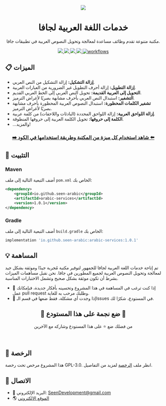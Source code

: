 <div align="center">
  <a href="/README.md">
    <img src="https://user-images.githubusercontent.com/48678280/174651387-5b23ab0a-792f-421b-a5bc-73f74e8f36b5.png">
  </a>
</div>

<h1 align="center">خدمات اللغة العربية لجافا</h1>

<p align="center">
  مكتبة متنوعة تقدم وظائف مساعدة لمعالجة وتحويل النصوص العربية في تطبيقات جافا.
</p>

<div align="center">
<a href="https://github.com/Seen-Arabic/Arabic-Services-Java/stargazers">
<img src="https://img.shields.io/github/stars/Seen-Arabic/Arabic-Services-Java"/>
</a>
<a href="https://github.com/Seen-Arabic/Arabic-Services-Java/issues">
<img src="https://img.shields.io/github/issues/Seen-Arabic/Arabic-Services-Java"/>
</a>
<a href="https://github.com/Seen-Arabic/Arabic-Services-Java/network/members">
<img src="https://img.shields.io/github/forks/Seen-Arabic/Arabic-Services-Java"/>
</a>
<a href="https://github.com/Seen-Arabic/Arabic-Services-Java/blob/master/LICENSE">
<img src="https://img.shields.io/github/license/Seen-Arabic/Arabic-Services-Java"/>
</a>
<a href="https://github.com/Seen-Arabic/Arabic-Services-Java/actions/workflows/test.yml">
<img src="https://github.com/Seen-Arabic/Arabic-Services-Java/actions/workflows/test.yml/badge.svg" alt="workflows">
</a>
</div>

## 📋 الميزات

-   **إزالة التشكيل:** إزالة التشكيل من النص العربي.
-   **إزالة التطويل:** إزالة أحرف التطويل غير الضرورية من العبارات العربية.
-   **التحويل إلى العربية القديمة:** تحويل النص العربي إلى الخط العربي القديم.
-   **التشفير:** استبدال النص العربي بأحرف مشابهة بصريًا لأغراض الترميز.
-   **تشفير الكلمات المحظورة:** استبدال النصوص العربية المحظورة بأحرف مشابهة بصريًا لأغراض الترميز.
-   **إزالة اللواحق العربية:** إزالة اللواحق المحددة (البادئات واللاحقات) من كلمة عربية.
-   **الكلمة إلى حروفها:** تحويل الكلمة العربية إلى حروفها المنطوقة.
-   ...والمزيد!

<h3 align="center"><a href="https://github.com/Seen-Arabic/Arabic-Services-Java/wiki/Features%E2%80%90Documentation%E2%80%90AR">➡️ شاهد استخدام كل ميزة من المكتبة وطريقة استخدامها في الكود ⬅️</a></h3>

## 🚀 التثبيت

### Maven

أضف التبعية التالية إلى ملف `pom.xml` الخاص بك:

```xml
<dependency>
    <groupId>io.github.seen-arabic</groupId>
    <artifactId>arabic-services</artifactId>
    <version>1.0.1</version>
</dependency>
```

### Gradle

أضف التبعية التالية إلى ملف `build.gradle` الخاص بك:

```groovy
implementation 'io.github.seen-arabic:arabic-services:1.0.1'
```

## 💡 المساهمة

تم إتاحة خدمات اللغة العربية لجافا للجمهور لتوفير مكتبة مُجربة جيدًا وموثقة بشكل جيد لمعالجة وتحويل النصوص العربية لجميع المطورين في جافا. نحن نقبل مساهمات الميزات بشرط أن تكون موثقة بشكل صحيح وتشمل الاختبارات المناسبة.

- 🚀 إذا كنت ترغب في المساهمة في هذا المشروع وتحسينه بأفكار جديدة، فبإمكانك عمل pull request وطلبك مرحب به للغاية.
- 📝 إذا وجدت أي مشكلة، فقط ضعها في قسم الـIssues في المستودع، شكرًا لك.

<div align="center">
<h2>🌟 ضع نجمة على هذا المستودع 🌟</h2>

من فضلك ضع ⭐️ على هذا المستودع وشاركه مع الآخرين

</div>

<br>

## 📜 الرخصة

هذا المشروع مرخص تحت رخصة GPL-3.0. انظر ملف [الرخصة](./LICENSE) لمزيد من التفاصيل.

## 💬 الاتصال

-   📩 البريد الإلكتروني: [SeenDevelopment@gmail.com](mailto:SeenDevelopment@gmail.com)
- 🌎 [الموقع الإلكتروني](https://seen-arabic.github.io/)
